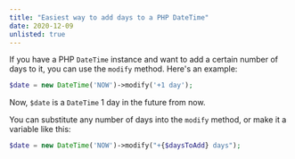 ```yaml
---
title: "Easiest way to add days to a PHP DateTime"
date: 2020-12-09
unlisted: true
---
```


If you have a PHP `DateTime` instance and want to add a certain number of days to it, you can use the `modify` method. Here's an example:

```php
$date = new DateTime('NOW')->modify('+1 day');
```

Now, `$date` is a `DateTime` 1 day in the future from now.

You can substitute any number of days into the `modify` method, or make it a variable like this:

```php
$date = new DateTime('NOW')->modify("+{$daysToAdd} days");
```
